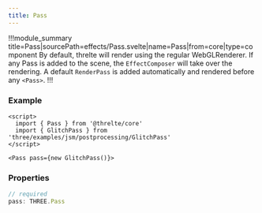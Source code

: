 ```yaml
---
title: Pass
---
```


!!!module_summary title=Pass|sourcePath=effects/Pass.svelte|name=Pass|from=core|type=component
By default, threlte will render using the regular WebGLRenderer. If any Pass is added to the scene, the `EffectComposer` will take over the rendering. A default `RenderPass` is added automatically and rendered before any `<Pass>`.
!!!

### Example

```svelte
<script>
  import { Pass } from '@threlte/core'
  import { GlitchPass } from 'three/examples/jsm/postprocessing/GlitchPass'
</script>

<Pass pass={new GlitchPass()}>
```

### Properties

```ts
// required
pass: THREE.Pass
```
